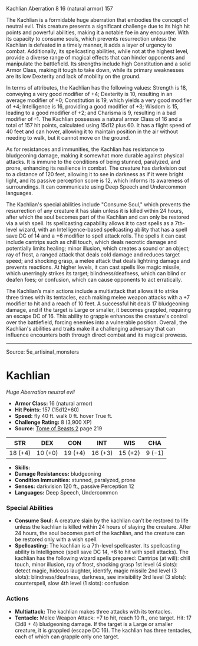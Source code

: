 <MonsterName/>Kachlian</MonsterName>
<CreatureType/>Aberration</CreatureType>
<CR/>8</CR>
<AC/>16 (natural armor)</AC>
<HP/>157</HP>
<summary>The Kachlian is a formidable huge aberration that embodies the concept of neutral evil. This creature presents a significant challenge due to its high hit points and powerful abilities, making it a notable foe in any encounter. With its capacity to consume souls, which prevents resurrection unless the Kachlian is defeated in a timely manner, it adds a layer of urgency to combat. Additionally, its spellcasting abilities, while not at the highest level, provide a diverse range of magical effects that can hinder opponents and manipulate the battlefield. Its strengths include high Constitution and a solid Armor Class, making it tough to take down, while its primary weaknesses are its low Dexterity and lack of mobility on the ground.</summary>

<detail>

In terms of attributes, the Kachlian has the following values: Strength is 18, conveying a very good modifier of +4; Dexterity is 10, resulting in an average modifier of +0; Constitution is 19, which yields a very good modifier of +4; Intelligence is 16, providing a good modifier of +3; Wisdom is 15, leading to a good modifier of +2; and Charisma is 9, resulting in a bad modifier of -1. The Kachlian possesses a natural armor Class of 16 and a total of 157 hit points, calculated using 15d12 plus 60. It has a flight speed of 40 feet and can hover, allowing it to maintain position in the air without needing to walk, but it cannot move on the ground.

As for resistances and immunities, the Kachlian has resistance to bludgeoning damage, making it somewhat more durable against physical attacks. It is immune to the conditions of being stunned, paralyzed, and prone, enhancing its resilience in combat. The creature has darkvision out to a distance of 120 feet, allowing it to see in darkness as if it were bright light, and its passive perception score is 12, which informs its awareness of surroundings. It can communicate using Deep Speech and Undercommon languages.

The Kachlian's special abilities include "Consume Soul," which prevents the resurrection of any creature it has slain unless it is killed within 24 hours, after which the soul becomes part of the Kachlian and can only be restored via a wish spell. Its spellcasting capability allows it to cast spells as a 7th-level wizard, with an Intelligence-based spellcasting ability that has a spell save DC of 14 and a +6 modifier to spell attack rolls. The spells it can cast include cantrips such as chill touch, which deals necrotic damage and potentially limits healing; minor illusion, which creates a sound or an object; ray of frost, a ranged attack that deals cold damage and reduces target speed; and shocking grasp, a melee attack that deals lightning damage and prevents reactions. At higher levels, it can cast spells like magic missile, which unerringly strikes its target; blindness/deafness, which can blind or deafen foes; or confusion, which can cause opponents to act erratically.

The Kachlian’s main actions include a multiattack that allows it to strike three times with its tentacles, each making melee weapon attacks with a +7 modifier to hit and a reach of 10 feet. A successful hit deals 17 bludgeoning damage, and if the target is Large or smaller, it becomes grappled, requiring an escape DC of 16. This ability to grapple enhances the creature's control over the battlefield, forcing enemies into a vulnerable position. Overall, the Kachlian's abilities and traits make it a challenging adversary that can influence encounters both through direct combat and its magical prowess.</detail>



---

Source: 5e_artisinal_monsters

# Kachlian

*Huge* *Aberration* *neutral evil*

- **Armor Class:** 16 (natural armor)
- **Hit Points:** 157 (15d12+60)
- **Speed:** fly 40 ft. walk 0 ft. hover True ft.
- **Challenge Rating:** 8 (3,900 XP)
- **Source:** [Tome of Beasts 2](https://koboldpress.com/kpstore/product/tome-of-beasts-2-for-5th-edition) page 219

| STR | DEX | CON | INT | WIS | CHA |
| --- | --- | --- | --- | --- | --- |
| 18 (+4) | 10 (+0) | 19 (+4) | 16 (+3) | 15 (+2) | 9 (-1) |

- **Skills:** 
- **Damage Resistances:** bludgeoning
- **Condition Immunities:** stunned, paralyzed, prone
- **Senses:** darkvision 120 ft., passive Perception 12
- **Languages:** Deep Speech, Undercommon

### Special Abilities

- **Consume Soul:** A creature slain by the kachlian can’t be restored to life unless the kachlian is killed within 24 hours of slaying the creature. After 24 hours, the soul becomes part of the kachlian, and the creature can be restored only with a wish spell.
- **Spellcasting:** The kachlian is a 7th-level spellcaster. Its spellcasting ability is Intelligence (spell save DC 14, +6 to hit with spell attacks). The kachlian has the following wizard spells prepared:
Cantrips (at will): chill touch, minor illusion, ray of frost, shocking grasp
1st level (4 slots): detect magic, hideous laughter, identify, magic missile
2nd level (3 slots): blindness/deafness, darkness, see invisibility
3rd level (3 slots): counterspell, slow
4th level (1 slots): confusion

### Actions

- **Multiattack:** The kachlian makes three attacks with its tentacles.
- **Tentacle:** Melee Weapon Attack: +7 to hit, reach 10 ft., one target. Hit: 17 (3d8 + 4) bludgeoning damage. If the target is a Large or smaller creature, it is grappled (escape DC 16). The kachlian has three tentacles, each of which can grapple only one target.




